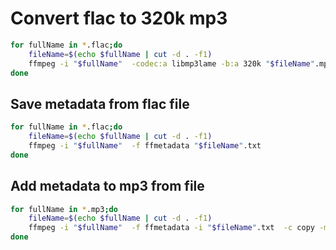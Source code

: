 # Convert flac to 320k mp3


```sh
for fullName in *.flac;do
	fileName=$(echo $fullName | cut -d . -f1)
	ffmpeg -i "$fullName"  -codec:a libmp3lame -b:a 320k "$fileName".mp3
done
```





## Save metadata from flac file


```sh
for fullName in *.flac;do
	fileName=$(echo $fullName | cut -d . -f1)
	ffmpeg -i "$fullName"  -f ffmetadata "$fileName".txt
done
```




## Add metadata to mp3 from file

```sh
for fullName in *.mp3;do
	fileName=$(echo $fullName | cut -d . -f1)
	ffmpeg -i "$fullName"  -f ffmetadata -i "$fileName".txt  -c copy -map_metadata 1 -acodec copy release/"$fullName"
done
```
